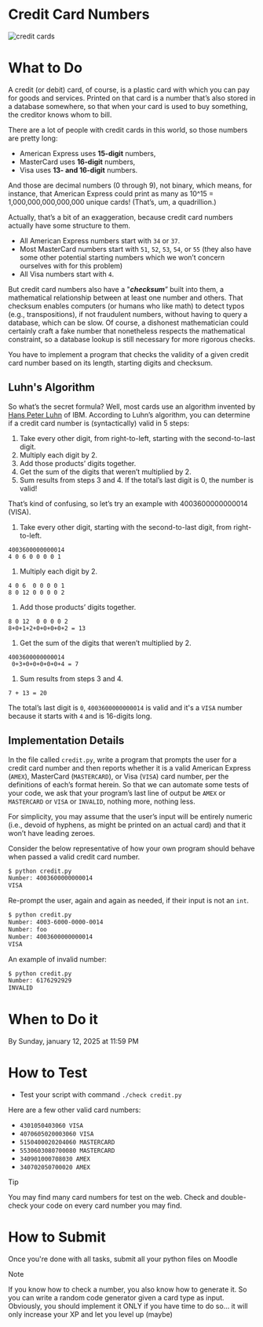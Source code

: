 # Credit Card Numbers

![credit cards](https://live.staticflickr.com/3372/3518120757_6f6d723b0e_n.jpg)

# What to Do

A credit (or debit) card, of course, is a plastic card with which you can pay for goods and services. Printed on that card is a number that’s also stored in a database somewhere, so that when your card is used to buy something, the creditor knows whom to bill. 

There are a lot of people with credit cards in this world, so those numbers are pretty long: 
- American Express uses **15-digit** numbers, 
- MasterCard uses **16-digit** numbers, 
- Visa uses **13- and 16-digit** numbers. 

And those are decimal numbers (0 through 9), not binary, which means, for instance, that American Express could print as many as 10^15 = 1,000,000,000,000,000 unique cards! (That’s, um, a quadrillion.)

Actually, that’s a bit of an exaggeration, because credit card numbers actually have some structure to them. 
- All American Express numbers start with `34` or `37`.
- Most MasterCard numbers start with `51`, `52`, `53`, `54`, or `55` (they also have some other potential starting numbers which we won’t concern ourselves with for this problem)
- All Visa numbers start with `4`.

But credit card numbers also have a "***checksum***” built into them, a mathematical relationship between at least one number and others. That checksum enables computers (or humans who like math) to detect typos (e.g., transpositions), if not fraudulent numbers, without having to query a database, which can be slow. Of course, a dishonest mathematician could certainly craft a fake number that nonetheless respects the mathematical constraint, so a database lookup is still necessary for more rigorous checks.

You have to implement a program that checks the validity of a given credit card number based on its length, 
starting digits and checksum.

## Luhn's Algorithm

So what’s the secret formula? Well, most cards use an algorithm invented by [Hans Peter Luhn](https://en.wikipedia.org/wiki/Hans_Peter_Luhn) of IBM. According to Luhn’s algorithm, you can determine if a credit card number is (syntactically) valid in 5 steps:
1. Take every other digit, from right-to-left, starting with the second-to-last digit.
2. Multiply each digit by 2.
3. Add those products’ digits together.
4. Get the sum of the digits that weren’t multiplied by 2.
5. Sum results from steps 3 and 4. If the total’s last digit is 0, the number is valid!

That’s kind of confusing, so let’s try an example with 4003600000000014 (VISA).
1. Take every other digit, starting with the second-to-last digit, from right-to-left.
```
4003600000000014
4 0 6 0 0 0 0 1
```
1. Multiply each digit by 2.
```
4 0 6  0 0 0 0 1
8 0 12 0 0 0 0 2
```
1. Add those products’ digits together.
```
8 0 12  0 0 0 0 2
8+0+1+2+0+0+0+0+2 = 13
```
1. Get the sum of the digits that weren’t multiplied by 2.
```
4003600000000014
 0+3+0+0+0+0+0+4 = 7
```
1. Sum results from steps 3 and 4. 
```
7 + 13 = 20
```
The total’s last digit is `0`, `4003600000000014` is valid and it's a `VISA` number
because it starts with `4` and is 16-digits long.

## Implementation Details

In the file called `credit.py`, write a program that prompts the user for a credit card number and then reports whether it is a valid American Express (`AMEX`), MasterCard (`MASTERCARD`), or Visa (`VISA`) card number, per the definitions of each’s format herein. So that we can automate some tests of your code, we ask that your program’s last line of output be `AMEX` or `MASTERCARD` or `VISA` or `INVALID`, nothing more, nothing less. 

For simplicity, you may assume that the user’s input will be entirely numeric (i.e., devoid of hyphens, as might be printed on an actual card) and that it won’t have leading zeroes.

Consider the below representative of how your own program should behave when passed a valid credit card number.

```bash
$ python credit.py
Number: 4003600000000014
VISA
```
Re-prompt the user, again and again as needed, if their input is not an `int`. 
```bash
$ python credit.py
Number: 4003-6000-0000-0014
Number: foo
Number: 4003600000000014
VISA
```

An example of invalid number:
```bash
$ python credit.py
Number: 6176292929
INVALID
````

# When to Do it

By Sunday, january 12, 2025 at 11:59 PM

# How to Test

- Test your script with command `./check credit.py`

Here are a few other valid card numbers:
- `4301050403060 VISA`
- `4070605020003060 VISA`
- `5150400020204060 MASTERCARD`
- `5530603080700080 MASTERCARD`
- `340901000708030 AMEX`
- `340702050700020 AMEX`

> [!TIP]
> You may find many card numbers for test on the web.
> Check and double-check your code on every card number you may find.

# How to Submit

Once you're done with all tasks, submit all your python files on Moodle

> [!NOTE]
> If you know how to check a number, you also know how to generate it. 
> So you can write a random code generator given a card type as input. 
> Obviously, you should implement it ONLY if you have time to do so... 
> it will only increase your XP and let you level up (maybe)

